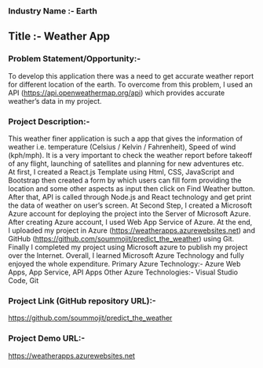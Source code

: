 ### Industry Name :- Earth

## Title :- Weather App
### Problem Statement/Opportunity:- ## 
To develop this application there was a need to get accurate weather report for different location of the earth. To overcome from this problem, I used an API (https://api.openweathermap.org/api) which provides accurate weather’s data in my project.
### Project Description:- 
This weather finer application is such a app that gives the information of weather i.e. temperature (Celsius / Kelvin / Fahrenheit), Speed of wind (kph/mph). It is a very important to check the weather report before takeoff of any flight, launching of satellites and planning for new adventures etc.  
At first, I created a React.js Template using Html, CSS, JavaScript and Bootstrap then created a form by which users can fill form providing the location and some other aspects as input then click on Find Weather button. After that, API is called through Node.js and React technology and get print the data of weather on user’s screen.
At Second Step, I created a Microsoft Azure account for deploying the project into the Server of Microsoft Azure. After creating Azure account, I used Web App Service of Azure. At the end, I uploaded my project in Azure (https://weatherapps.azurewebsites.net) and GitHub (https://github.com/soummojit/predict_the_weather) using Git.
Finally I completed my project using Microsoft azure to publish my project over the Internet. Overall, I learned Microsoft Azure Technology and fully enjoyed the whole expenditure.
Primary Azure Technology:- Azure Web Apps, App Service, API Apps
Other Azure Technologies:- Visual Studio Code, Git
### Project Link (GitHub repository URL):- 
https://github.com/soummojit/predict_the_weather
### Project Demo URL:-
https://weatherapps.azurewebsites.net
